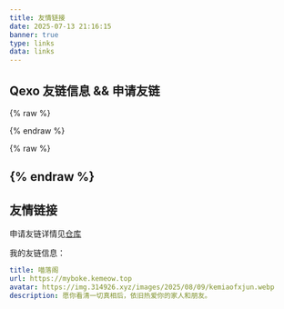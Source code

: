 ```yaml
---
title: 友情链接
date: 2025-07-13 21:16:15
banner: true
type: links
data: links
---
```


## Qexo 友链信息 && 申请友链

<!-- 1. 友链容器 -->
{% raw %}
<div id="qexo-friends"></div>
<link rel="stylesheet" href="https://unpkg.com/qexo-friends/friends.css"/>
<script src="https://registry.npmmirror.com/qexo-static/1.6.0/files/hexo/friends.js"></script>
<script>document.addEventListener('pjax:complete', function () {if(document.querySelector("#qexo-friends")){loadQexoFriends("qexo-friends", "https://qexo.kemeow.top")}});loadQexoFriends("qexo-friends", "https://qexo.kemeow.top")</script>
{% endraw %}

{% raw %}
<!-- 1. 引入样式（可选，如果你需要官方默认皮肤） -->
<link rel="stylesheet" href="https://unpkg.com/qexo-friends/friends.css" />

<!-- 2. 占位节点 -->
<div id="friends-api"></div>

<!-- 3. 异步加载脚本并执行 -->
<script>
(function () {
    /* 创建 <script> 标签，异步加载 friends-api.js */
    const script = document.createElement('script');
    script.src = '/js/custom.js';
    script.async = true;
    script.onload = run;          // 加载完成后立即执行一次
    document.head.appendChild(script);

    /* 首次执行 + PJAX 导航后重新执行 */
    function run() {
        /* 第二个参数换成你的 Qexo 域名，第三个参数是 reCaptcha 密钥，没有就留空 */
        qexo_friend_api('friends-api', 'https://qexo.kemeow.top', '');
    }

    /* 支持 PJAX（如 Butterfly、Volantis 等主题） */
    document.addEventListener('pjax:complete', run);
})();
</script>
{% endraw %}
---

## 友情链接

申请友链详情见[仓库](https://github.com/kemiaofxjun/Friends)

我的友链信息：

```yaml
title: 喵落阁
url: https://myboke.kemeow.top
avatar: https://img.314926.xyz/images/2025/08/09/kemiaofxjun.webp
description: 愿你看清一切真相后，依旧热爱你的家人和朋友。
```